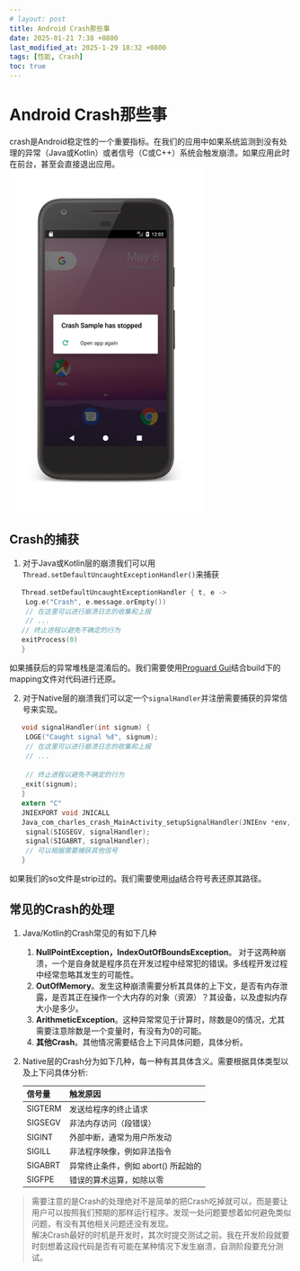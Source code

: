 ```yaml
---
# layout: post
title: Android Crash那些事
date: 2025-01-21 7:38 +0800
last_modified_at: 2025-1-29 18:32 +0800
tags: [性能, Crash]
toc: true
---
```

# Android Crash那些事
crash是Android稳定性的一个重要指标。在我们的应用中如果系统监测到没有处理的异常（Java或Kotlin）或者信号（C或C++）系统会触发崩溃。如果应用此时在前台，甚至会直接退出应用。
![crash弹窗](https://github.com/Charles199310/Charles199310.github.io/blob/main/assets/images/crash_0.png?raw=true)
## Crash的捕获
1. 对于Java或Kotlin层的崩溃我们可以用`Thread.setDefaultUncaughtExceptionHandler()`来捕获

```Kotlin
   Thread.setDefaultUncaughtExceptionHandler { t, e ->
    Log.e("Crash", e.message.orEmpty())
    // 在这里可以进行崩溃日志的收集和上报
    // ...
   // 终止进程以避免不确定的行为
   exitProcess(0)
   }
 ```
如果捕获后的异常堆栈是混淆后的。我们需要使用[Proguard Gui](https://sourceforge.net/projects/proguard/)结合build下的mapping文件对代码进行还原。

2. 对于Native层的崩溃我们可以定一个`signalHandler`并注册需要捕获的异常信号来实现。

```C
   void signalHandler(int signum) {
    LOGE("Caught signal %d", signum);
    // 在这里可以进行崩溃日志的收集和上报
    // ...

    // 终止进程以避免不确定的行为
   _exit(signum);
   }
   extern "C"
   JNIEXPORT void JNICALL
   Java_com_charles_crash_MainActivity_setupSignalHandler(JNIEnv *env, jobject thiz) {
    signal(SIGSEGV, signalHandler);
    signal(SIGABRT, signalHandler);
    // 可以根据需要捕获其他信号
   }
```
如果我们的so文件是strip过的。我们需要使用[ida](https://hex-rays.com/ida-home)结合符号表还原其路径。

## 常见的Crash的处理
1. Java/Kotlin的Crash常见的有如下几种
    1. **NullPointException，IndexOutOfBoundsException**。 对于这两种崩溃，一个是自身就是程序员在开发过程中经常犯的错误。多线程开发过程中经常忽略其发生的可能性。
    2. **OutOfMemory**。发生这种崩溃需要分析其具体的上下文，是否有内存泄露，是否其正在操作一个大内存的对象（资源）？其设备，以及虚拟内存大小是多少。
    3. **ArithmeticException**。这种异常常见于计算时，除数是0的情况，尤其需要注意除数是一个变量时，有没有为0的可能。
    4. **其他Crash**。其他情况需要结合上下问具体问题，具体分析。
2. Native层的Crash分为如下几种，每一种有其具体含义。需要根据具体类型以及上下问具体分析:

   | 信号量 | 触发原因 |
   |--|--|
   | SIGTERM | 发送给程序的终止请求 |
   | SIGSEGV | 非法内存访问（段错误） |
   | SIGINT | 外部中断，通常为用户所发动 |
   | SIGILL | 非法程序映像，例如非法指令 |
   | SIGABRT | 异常终止条件，例如 abort() 所起始的 |
   | SIGFPE | 错误的算术运算，如除以零 |

> 需要注意的是Crash的处理绝对不是简单的把Crash吃掉就可以，而是要让用户可以按照我们预期的那样运行程序。发现一处问题要想着如何避免类似问题，有没有其他相关问题还没有发现。  
> 解决Crash最好的时机是开发时，其次时提交测试之前。我在开发阶段就要时刻想着这段代码是否有可能在某种情况下发生崩溃，自测阶段要充分测试。

    